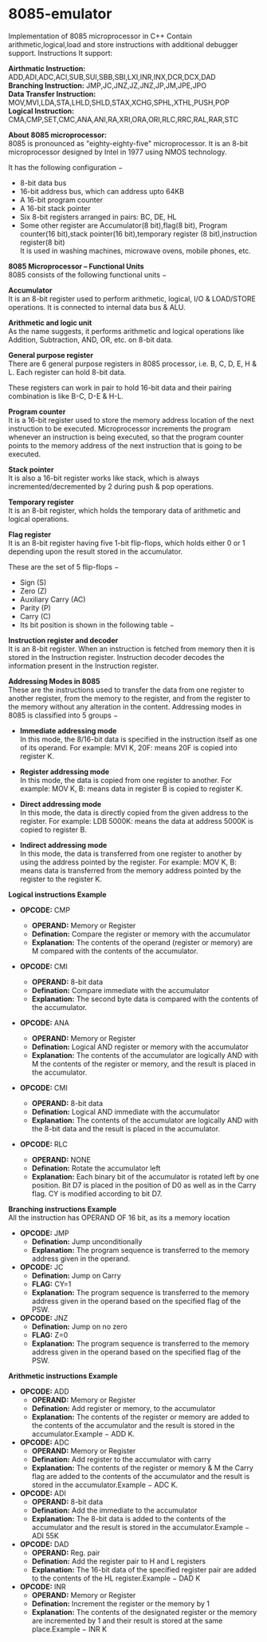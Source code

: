 # 8085-emulator
Implementation of 8085 microprocessor in C++
Contain arithmetic,logical,load and store instructions with additional debugger support.
Instructions It support:</br>

**Airthmatic Instruction:** ADD,ADI,ADC,ACI,SUB,SUI,SBB,SBI,LXI,INR,INX,DCR,DCX,DAD</br>
**Branching Instruction:** JMP,JC,JNZ,JZ,JNZ,JP,JM,JPE,JPO </br>
**Data Transfer Instruction:** MOV,MVI,LDA,STA,LHLD,SHLD,STAX,XCHG,SPHL,XTHL,PUSH,POP</br>
**Logical Instruction:** CMA,CMP,SET,CMC,ANA,ANI,RA,XRI,ORA,ORI,RLC,RRC,RAL,RAR,STC </br>


**About 8085 microprocessor:**</br>
8085 is pronounced as "eighty-eighty-five" microprocessor. It is an 8-bit microprocessor designed by Intel in 1977 using NMOS technology.

It has the following configuration −

- 8-bit data bus
- 16-bit address bus, which can address upto 64KB
- A 16-bit program counter
- A 16-bit stack pointer
- Six 8-bit registers arranged in pairs: BC, DE, HL
- Some other register are Accumulator(8 bit),flag(8 bit), Program counter(16 bit),stack pointer(16 bit),temporary register (8 bit),instruction register(8 bit) </br>
It is used in washing machines, microwave ovens, mobile phones, etc. </br>

**8085 Microprocessor – Functional Units** </br>
8085 consists of the following functional units − </br>

**Accumulator**</br>
It is an 8-bit register used to perform arithmetic, logical, I/O & LOAD/STORE operations. It is connected to internal data bus & ALU.</br>

**Arithmetic and logic unit**</br>
As the name suggests, it performs arithmetic and logical operations like Addition, Subtraction, AND, OR, etc. on 8-bit data.</br>

**General purpose register**</br>
There are 6 general purpose registers in 8085 processor, i.e. B, C, D, E, H & L. Each register can hold 8-bit data.</br>

These registers can work in pair to hold 16-bit data and their pairing combination is like B-C, D-E & H-L.</br>

**Program counter**</br>
It is a 16-bit register used to store the memory address location of the next instruction to be executed. Microprocessor increments the program whenever an instruction is being executed, so that the program counter points to the memory address of the next instruction that is going to be executed.</br>

**Stack pointer**</br>
It is also a 16-bit register works like stack, which is always incremented/decremented by 2 during push & pop operations.</br>

**Temporary register**</br>
It is an 8-bit register, which holds the temporary data of arithmetic and logical operations.</br>

**Flag register**</br>
It is an 8-bit register having five 1-bit flip-flops, which holds either 0 or 1 depending upon the result stored in the accumulator.</br>

These are the set of 5 flip-flops −
- Sign (S)
- Zero (Z)
- Auxiliary Carry (AC)
- Parity (P)
- Carry (C)
- Its bit position is shown in the following table −

**Instruction register and decoder**</br>
It is an 8-bit register. When an instruction is fetched from memory then it is stored in the Instruction register. Instruction decoder decodes the information present in the Instruction register.</br>

**Addressing Modes in 8085**</br>
These are the instructions used to transfer the data from one register to another register, from the memory to the register, and from the register to the memory without any alteration in the content. Addressing modes in 8085 is classified into 5 groups −

- **Immediate addressing mode**</br>
In this mode, the 8/16-bit data is specified in the instruction itself as one of its operand. For example: MVI K, 20F: means 20F is copied into register K.</br>

- **Register addressing mode**</br>
In this mode, the data is copied from one register to another. For example: MOV K, B: means data in register B is copied to register K.</br>

- **Direct addressing mode**</br>
In this mode, the data is directly copied from the given address to the register. For example: LDB 5000K: means the data at address 5000K is copied to register B.</br>

- **Indirect addressing mode**</br>
In this mode, the data is transferred from one register to another by using the address pointed by the register. For example: MOV K, B: means data is transferred from the memory address pointed by the register to the register K.</br>

**Logical instructions Example** </br>
- **OPCODE:** CMP
   - **OPERAND:** Memory or Register
   - **Defination:** Compare the register or memory with the accumulator
   - **Explanation:** The contents of the operand (register or memory) are M compared with the contents of the accumulator.
- **OPCODE:** CMI
   - **OPERAND:** 8-bit data
   - **Defination:** Compare immediate with the accumulator
   - **Explanation:** The second byte data is compared with the contents of the accumulator.
- **OPCODE:** ANA
   - **OPERAND:** Memory or Register
   - **Defination:** Logical AND register or memory with the accumulator
   - **Explanation:** The contents of the accumulator are logically AND with M the contents of the register or memory, and the result is placed in the accumulator.
- **OPCODE:** CMI
   - **OPERAND:** 8-bit data
   - **Defination:** 	Logical AND immediate with the accumulator
   - **Explanation:** The contents of the accumulator are logically AND with the 8-bit data and the result is placed in the accumulator.

- **OPCODE:** RLC
   - **OPERAND:** NONE
   - **Defination:** Rotate the accumulator left
   - **Explanation:** Each binary bit of the accumulator is rotated left by one position. Bit D7 is placed in the position of D0 as well as in the Carry flag. CY is modified according to bit D7.


**Branching instructions Example** </br>
All the instruction has OPERAND OF 16 bit, as its a memory location
- **OPCODE:** JMP
   - **Defination:** Jump unconditionally
   - **Explanation:** The program sequence is transferred to the memory address given in the operand.
- **OPCODE:** JC
   - **Defination:** Jump on Carry
   - **FLAG:** CY=1
   - **Explanation:** The program sequence is transferred to the memory address given in the operand based on the specified flag of the PSW.
- **OPCODE:** JNZ
   - **Defination:** Jump on no zero
   - **FLAG:** Z=0
   - **Explanation:** The program sequence is transferred to the memory address given in the operand based on the specified flag of the PSW.

**Arithmetic instructions Example** </br>
- **OPCODE:** ADD
   - **OPERAND:** Memory or Register
   - **Defination:** Add register or memory, to the accumulator
   - **Explanation:** The contents of the register or memory are added to the contents of the accumulator and the result is stored in the accumulator.Example − ADD K.
- **OPCODE:** ADC
   - **OPERAND:** Memory or Register
   - **Defination:** Add register to the accumulator with carry
   - **Explanation:** The contents of the register or memory & M the Carry flag are added to the contents of the accumulator and the result is stored in the accumulator.Example − ADC K.
- **OPCODE:** ADI
   - **OPERAND:** 8-bit data
   - **Defination:** 	Add the immediate to the accumulator
   - **Explanation:** The 8-bit data is added to the contents of the accumulator and the result is stored in the accumulator.Example − ADI 55K
- **OPCODE:** DAD
   - **OPERAND:** Reg. pair
   - **Defination:** 	Add the register pair to H and L registers
   - **Explanation:** The 16-bit data of the specified register pair are added to the contents of the HL register.Example − DAD K
- **OPCODE:** INR
   - **OPERAND:** Memory or Register
   - **Defination:** 	Increment the register or the memory by 1
   - **Explanation:** The contents of the designated register or the memory are incremented by 1 and their result is stored at the same place.Example − INR K

